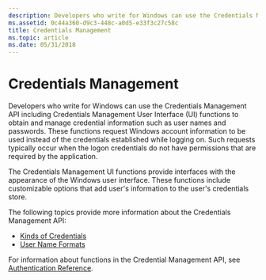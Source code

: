```yaml
---
description: Developers who write for Windows can use the Credentials Management API including Credentials Management User Interface (UI) functions to obtain and manage credential information such as user names and passwords.
ms.assetid: 0c44a360-d9c3-448c-a0d5-e33f3c27c58c
title: Credentials Management
ms.topic: article
ms.date: 05/31/2018
---
```


# Credentials Management

Developers who write for Windows can use the Credentials Management API including Credentials Management User Interface (UI) functions to obtain and manage credential information such as user names and passwords. These functions request Windows account information to be used instead of the credentials established while logging on. Such requests typically occur when the logon credentials do not have permissions that are required by the application.

The Credentials Management UI functions provide interfaces with the appearance of the Windows user interface. These functions include customizable options that add user's information to the user's credentials store.

The following topics provide more information about the Credentials Management API:

-   [Kinds of Credentials](kinds-of-credentials.md)
-   [User Name Formats](user-name-formats.md)

For information about functions in the Credential Management API, see [Authentication Reference](authentication-reference.md).

 

 




